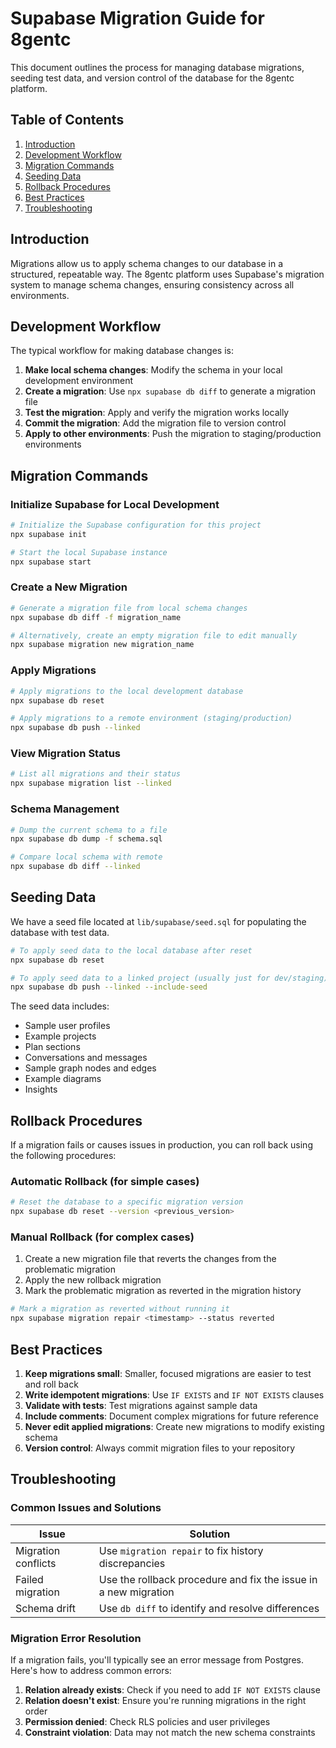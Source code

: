 # Supabase Migration Guide for 8gentc

This document outlines the process for managing database migrations, seeding test data, and version control of the database for the 8gentc platform.

## Table of Contents

1. [Introduction](#introduction)
2. [Development Workflow](#development-workflow)
3. [Migration Commands](#migration-commands)
4. [Seeding Data](#seeding-data)
5. [Rollback Procedures](#rollback-procedures)
6. [Best Practices](#best-practices)
7. [Troubleshooting](#troubleshooting)

## Introduction

Migrations allow us to apply schema changes to our database in a structured, repeatable way. The 8gentc platform uses Supabase's migration system to manage schema changes, ensuring consistency across all environments.

## Development Workflow

The typical workflow for making database changes is:

1. **Make local schema changes**: Modify the schema in your local development environment
2. **Create a migration**: Use `npx supabase db diff` to generate a migration file
3. **Test the migration**: Apply and verify the migration works locally
4. **Commit the migration**: Add the migration file to version control
5. **Apply to other environments**: Push the migration to staging/production environments

## Migration Commands

### Initialize Supabase for Local Development

```bash
# Initialize the Supabase configuration for this project
npx supabase init

# Start the local Supabase instance
npx supabase start
```

### Create a New Migration

```bash
# Generate a migration file from local schema changes
npx supabase db diff -f migration_name

# Alternatively, create an empty migration file to edit manually
npx supabase migration new migration_name
```

### Apply Migrations

```bash
# Apply migrations to the local development database
npx supabase db reset

# Apply migrations to a remote environment (staging/production)
npx supabase db push --linked
```

### View Migration Status

```bash
# List all migrations and their status
npx supabase migration list --linked
```

### Schema Management

```bash
# Dump the current schema to a file
npx supabase db dump -f schema.sql

# Compare local schema with remote
npx supabase db diff --linked
```

## Seeding Data

We have a seed file located at `lib/supabase/seed.sql` for populating the database with test data.

```bash
# To apply seed data to the local database after reset
npx supabase db reset

# To apply seed data to a linked project (usually just for dev/staging)
npx supabase db push --linked --include-seed
```

The seed data includes:
- Sample user profiles
- Example projects
- Plan sections
- Conversations and messages
- Sample graph nodes and edges
- Example diagrams
- Insights

## Rollback Procedures

If a migration fails or causes issues in production, you can roll back using the following procedures:

### Automatic Rollback (for simple cases)

```bash
# Reset the database to a specific migration version
npx supabase db reset --version <previous_version>
```

### Manual Rollback (for complex cases)

1. Create a new migration file that reverts the changes from the problematic migration
2. Apply the new rollback migration
3. Mark the problematic migration as reverted in the migration history

```bash
# Mark a migration as reverted without running it
npx supabase migration repair <timestamp> --status reverted
```

## Best Practices

1. **Keep migrations small**: Smaller, focused migrations are easier to test and roll back
2. **Write idempotent migrations**: Use `IF EXISTS` and `IF NOT EXISTS` clauses
3. **Validate with tests**: Test migrations against sample data
4. **Include comments**: Document complex migrations for future reference
5. **Never edit applied migrations**: Create new migrations to modify existing schema
6. **Version control**: Always commit migration files to your repository

## Troubleshooting

### Common Issues and Solutions

| Issue | Solution |
|-------|----------|
| Migration conflicts | Use `migration repair` to fix history discrepancies |
| Failed migration | Use the rollback procedure and fix the issue in a new migration |
| Schema drift | Use `db diff` to identify and resolve differences |

### Migration Error Resolution

If a migration fails, you'll typically see an error message from Postgres. Here's how to address common errors:

1. **Relation already exists**: Check if you need to add `IF NOT EXISTS` clause
2. **Relation doesn't exist**: Ensure you're running migrations in the right order
3. **Permission denied**: Check RLS policies and user privileges
4. **Constraint violation**: Data may not match the new schema constraints 
